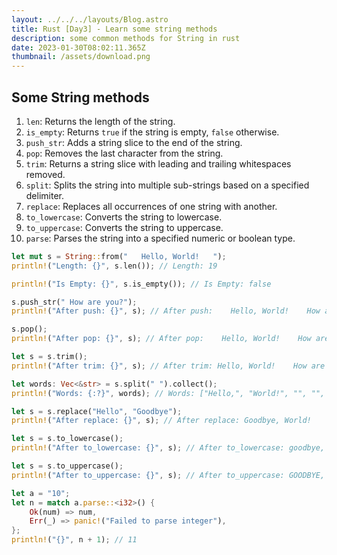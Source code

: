 ```yaml
---
layout: ../../../layouts/Blog.astro
title: Rust [Day3] - Learn some string methods
description: some common methods for String in rust
date: 2023-01-30T08:02:11.365Z
thumbnail: /assets/download.png
---
```

## Some String methods

1. `len`: Returns the length of the string.
2. `is_empty`: Returns `true` if the string is empty, `false` otherwise.
3. `push_str`: Adds a string slice to the end of the string.
4. `pop`: Removes the last character from the string.
5. `trim`: Returns a string slice with leading and trailing whitespaces removed.
6. `split`: Splits the string into multiple sub-strings based on a specified delimiter.
7. `replace`: Replaces all occurrences of one string with another.
8. `to_lowercase`: Converts the string to lowercase.
9. `to_uppercase`: Converts the string to uppercase.
10. `parse`: Parses the string into a specified numeric or boolean type.



```rust
let mut s = String::from("   Hello, World!   ");
println!("Length: {}", s.len()); // Length: 19

println!("Is Empty: {}", s.is_empty()); // Is Empty: false

s.push_str(" How are you?");
println!("After push: {}", s); // After push:    Hello, World!    How are you?

s.pop();
println!("After pop: {}", s); // After pop:    Hello, World!    How are you

let s = s.trim();
println!("After trim: {}", s); // After trim: Hello, World!    How are you

let words: Vec<&str> = s.split(" ").collect();
println!("Words: {:?}", words); // Words: ["Hello,", "World!", "", "", "", "How", "are", "you"]

let s = s.replace("Hello", "Goodbye");
println!("After replace: {}", s); // After replace: Goodbye, World!    How are you

let s = s.to_lowercase();
println!("After to_lowercase: {}", s); // After to_lowercase: goodbye, world!    how are you

let s = s.to_uppercase();
println!("After to_uppercase: {}", s); // After to_uppercase: GOODBYE, WORLD!    HOW ARE YOU

let a = "10";
let n = match a.parse::<i32>() {
    Ok(num) => num,
    Err(_) => panic!("Failed to parse integer"),
};
println!("{}", n + 1); // 11
```
